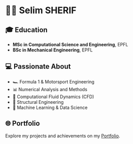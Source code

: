 # 👨‍💻 Selim SHERIF

## 🎓 Education
- **MSc in Computational Science and Engineering**, EPFL
- **BSc in Mechanical Engineering**, EPFL

## 💻 Passionate About
- 🏎️ Formula 1 & Motorsport Engineering
- 📊 Numerical Analysis and Methods
- 💨 Computational Fluid Dynamics (CFD)
- 🔧 Structural Engineering
- 🤖 Machine Learning & Data Science

## 🌐 Portfolio
Explore my projects and achievements on my [Portfolio]([https://selimsherif.com](https://github.com/Selim-SHERIF/Portfolio)).

